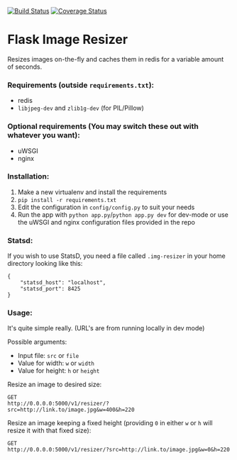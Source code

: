 [![Build Status](https://travis-ci.org/Dinoshauer/img-resize.svg?branch=master)](https://travis-ci.org/Dinoshauer/img-resize)
[![Coverage Status](https://coveralls.io/repos/Dinoshauer/img-resize/badge.png)](https://coveralls.io/r/Dinoshauer/img-resize)

Flask Image Resizer
===================

Resizes images on-the-fly and caches them in redis for a variable amount
of seconds.


### Requirements (outside `requirements.txt`):

* redis
* `libjpeg-dev` and `zlib1g-dev` (for PIL/Pillow)


###  Optional requirements (You may switch these out with whatever you want):

* uWSGI
* nginx


### Installation:

1. Make a new virtualenv and install the requirements
2. `pip install -r requirements.txt`
3. Edit the configuration in `config/config.py` to suit your needs
4. Run the app with `python app.py`/`python app.py dev` for dev-mode
	or use the uWSGI and nginx configuration files provided in the repo


### Statsd:

If you wish to use StatsD, you need a file called `.img-resizer` in your
home directory looking like this:

	{
		"statsd_host": "localhost",
		"statsd_port": 8425
	}


### Usage:

It's quite simple really.
(URL's are from running locally in dev mode)

Possible arguments:

* Input file: `src` or `file`
* Value for width: `w` or `width`
* Value for height: `h` or `height`

Resize an image to desired size:

	GET
	http://0.0.0.0:5000/v1/resizer/?src=http://link.to/image.jpg&w=400&h=220

Resize an image keeping a fixed height (providing `0` in either `w` or `h`
	will resize it with that fixed size):

	GET
	http://0.0.0.0:5000/v1/resizer/?src=http://link.to/image.jpg&w=0&h=220

